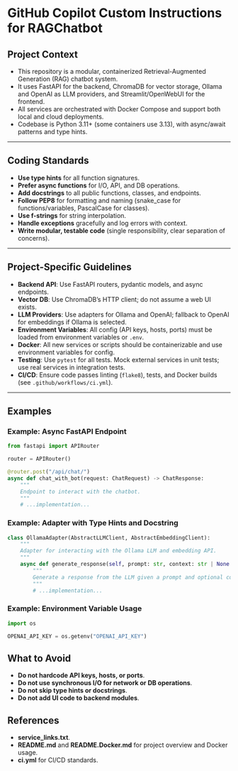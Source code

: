 # GitHub Copilot Custom Instructions for RAGChatbot

## Project Context

- This repository is a modular, containerized Retrieval-Augmented Generation (RAG) chatbot system.
- It uses FastAPI for the backend, ChromaDB for vector storage, Ollama and OpenAI as LLM providers, and Streamlit/OpenWebUI for the frontend.
- All services are orchestrated with Docker Compose and support both local and cloud deployments.
- Codebase is Python 3.11+ (some containers use 3.13), with async/await patterns and type hints.

---

## Coding Standards

- **Use type hints** for all function signatures.
- **Prefer async functions** for I/O, API, and DB operations.
- **Add docstrings** to all public functions, classes, and endpoints.
- **Follow PEP8** for formatting and naming (snake_case for functions/variables, PascalCase for classes).
- **Use f-strings** for string interpolation.
- **Handle exceptions** gracefully and log errors with context.
- **Write modular, testable code** (single responsibility, clear separation of concerns).

---

## Project-Specific Guidelines

- **Backend API**: Use FastAPI routers, pydantic models, and async endpoints.
- **Vector DB**: Use ChromaDB’s HTTP client; do not assume a web UI exists.
- **LLM Providers**: Use adapters for Ollama and OpenAI; fallback to OpenAI for embeddings if Ollama is selected.
- **Environment Variables**: All config (API keys, hosts, ports) must be loaded from environment variables or `.env`.
- **Docker**: All new services or scripts should be containerizable and use environment variables for config.
- **Testing**: Use `pytest` for all tests. Mock external services in unit tests; use real services in integration tests.
- **CI/CD**: Ensure code passes linting (`flake8`), tests, and Docker builds (see `.github/workflows/ci.yml`).

---

## Examples

### Example: Async FastAPI Endpoint
```python
from fastapi import APIRouter

router = APIRouter()

@router.post("/api/chat/")
async def chat_with_bot(request: ChatRequest) -> ChatResponse:
    """
    Endpoint to interact with the chatbot.
    """
    # ...implementation...
```

### Example: Adapter with Type Hints and Docstring
```python
class OllamaAdapter(AbstractLLMClient, AbstractEmbeddingClient):
    """
    Adapter for interacting with the Ollama LLM and embedding API.
    """
    async def generate_response(self, prompt: str, context: str | None = None) -> str:
        """
        Generate a response from the LLM given a prompt and optional context.
        """
        # ...implementation...
```

### Example: Environment Variable Usage
```python
import os

OPENAI_API_KEY = os.getenv("OPENAI_API_KEY")
```


## What to Avoid

- **Do not hardcode API keys, hosts, or ports**.
- **Do not use synchronous I/O for network or DB operations**.
- **Do not skip type hints or docstrings**.
- **Do not add UI code to backend modules**.

## References

- **service_links.txt**.
- **README.md** and **README.Docker.md** for project overview and Docker usage.
- **ci.yml** for CI/CD standards.